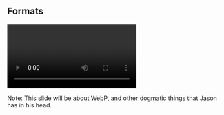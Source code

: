 ## Formats

<video autoplay loop>
  <source    src="lib/webp.mp4" type="video/mp4" />
</video>

Note: This slide will be about WebP, and other dogmatic things that Jason has in his head.

